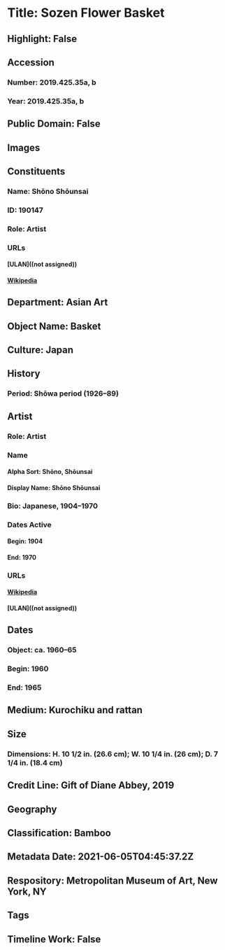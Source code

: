 # Title: Sozen Flower Basket
## Highlight: False
## Accession
### Number: 2019.425.35a, b
### Year: 2019.425.35a, b
## Public Domain: False
## Images
## Constituents
### Name: Shōno Shōunsai
### ID: 190147
### Role: Artist
### URLs
#### [ULAN]((not assigned))
#### [Wikipedia](https://www.wikidata.org/wiki/Q30608705)
## Department: Asian Art
## Object Name: Basket
## Culture: Japan
## History
### Period: Shōwa period (1926–89)
## Artist
### Role: Artist
### Name
#### Alpha Sort: Shōno, Shōunsai
#### Display Name: Shōno Shōunsai
### Bio: Japanese, 1904–1970
### Dates Active
#### Begin: 1904
#### End: 1970
### URLs
#### [Wikipedia](https://www.wikidata.org/wiki/Q30608705)
#### [ULAN]((not assigned))
## Dates
### Object: ca. 1960–65
### Begin: 1960
### End: 1965
## Medium: Kurochiku and rattan
## Size
### Dimensions: H. 10 1/2 in. (26.6 cm); W. 10 1/4 in. (26 cm); D. 7 1/4 in. (18.4 cm)
## Credit Line: Gift of Diane Abbey, 2019
## Geography
## Classification: Bamboo
## Metadata Date: 2021-06-05T04:45:37.2Z
## Respository: Metropolitan Museum of Art, New York, NY
## Tags
## Timeline Work: False
